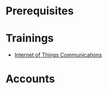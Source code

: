 # Prerequisites

# Trainings

- [Internet of Things Communications](https://theiotlearninginitiative.gitbooks.io/internetofthingscommunications/content/)

# Accounts



